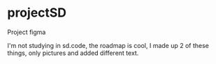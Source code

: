 # projectSD
Project figma 

I'm not studying in sd.code, the roadmap is cool, I made up 2 of these things, only pictures and added different text.
